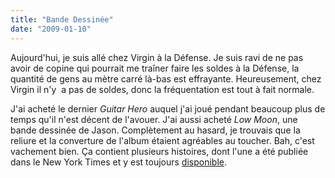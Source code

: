 ```yaml
---
title: "Bande Dessinée"
date: "2009-01-10"
---
```


Aujourd'hui, je suis allé chez Virgin à la Défense. Je suis ravi de ne pas avoir de copine qui pourrait me traîner faire les soldes à la Défense, la quantité de gens au mètre carré là-bas est effrayante. Heureusement, chez Virgin il n'y  a pas de soldes, donc la fréquentation est tout à fait normale.

J'ai acheté le dernier _Guitar Hero_ auquel j'ai joué pendant beaucoup plus de temps qu'il n'est décent de l'avouer. J'ai aussi acheté _Low Moon_, une bande dessinée de Jason. Complètement au hasard, je trouvais que la reliure et la converture de l'album étaient agréables au toucher. Bah, c'est vachement bien. Ça contient plusieurs histoires, dont l'une a été publiée dans le New York Times et y est toujours [disponible](http://www.nytimes.com/ref/magazine/funnypagesJason.html).
